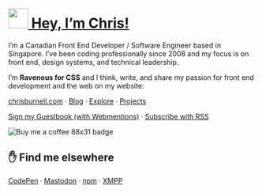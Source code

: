 # [<img src="https://chrisburnell.com/images/raven.svg" width="40" aria-hidden="true"> Hey, I’m Chris!](https://chrisburnell.com/)

I’m a Canadian Front End Developer / Software Engineer based in Singapore. I’ve been coding professionally since 2008 and my focus is on front end, design systems, and technical leadership. 

I’m **Ravenous for CSS** and I think, write, and share my passion for front end development and the web on my website:

<a href="https://chrisburnell.com/" rel="me">chrisburnell.com</a> · [Blog](https://chrisburnell.com/posts/) · [Explore](https://chrisburnell.com/explore/) · [Projects](https://chrisburnell.com/projects/)

[Sign my Guestbook (with Webmentions)](https://chrisburnell.com/guestbook/) · [Subscribe with RSS](https://chrisburnell.com/feed.xml)

![Buy me a coffee 88x31 badge](https://chrisburnell.com/images/buy-me-a-coffee.png)

## ✋ Find me elsewhere

<a href="https://codepen.io/chrisburnell" rel="me">CodePen</a> · <a href="https://fediverse.repc.co/@chrisburnell" rel="me">Mastodon</a> · <a href="https://www.npmjs.com/~chrisburnell" rel="me">npm</a> · <a href="xmpp:chrisburnell@xmpp.earth" rel="me">XMPP</a>
